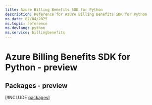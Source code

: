 ```yaml
---
title: Azure Billing Benefits SDK for Python
description: Reference for Azure Billing Benefits SDK for Python
ms.date: 02/04/2025
ms.topic: reference
ms.devlang: python
ms.service: billingbenefits
---
```

# Azure Billing Benefits SDK for Python - preview
## Packages - preview
[!INCLUDE [packages](billing-benefits-index.md)]